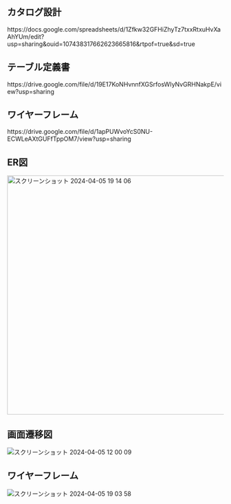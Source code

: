 <h2>カタログ設計</h2>
https://docs.google.com/spreadsheets/d/1Zfkw32GFHiZhyTz7txxRtxuHvXaAhYUm/edit?usp=sharing&ouid=107438317662623665816&rtpof=true&sd=true

<h2>テーブル定義書</h2>
https://drive.google.com/file/d/19E17KoNHvnnfXGSrfosWIyNvGRHNakpE/view?usp=sharing

<h2>ワイヤーフレーム</h2>
https://drive.google.com/file/d/1apPUWvoYcS0NU-ECWLeAXtGUFfTppOM7/view?usp=sharing

<h2>ER図</h2>

<img width="557" alt="スクリーンショット 2024-04-05 19 14 06" src="https://github.com/SariDasiki/asnika/assets/114722655/ddc77fbf-df16-4b67-89df-066178b629d0">


<h2>画面遷移図</h2>

![スクリーンショット 2024-04-05 12 00 09](https://github.com/SariDasiki/manyo/assets/114722655/e7c129f3-f8dc-4851-bbe7-a00fb582049d)

<h2>ワイヤーフレーム</h2>

![スクリーンショット 2024-04-05 19 03 58](https://github.com/SariDasiki/asnika/assets/114722655/05daff12-4883-443e-b80a-90e850603e98)
